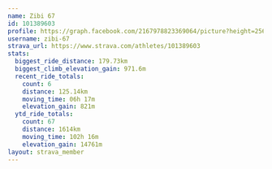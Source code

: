 ```yaml
---
name: Zibi 67
id: 101389603
profile: https://graph.facebook.com/2167978823369064/picture?height=256&width=256
username: zibi-67
strava_url: https://www.strava.com/athletes/101389603
stats:
  biggest_ride_distance: 179.73km
  biggest_climb_elevation_gain: 971.6m
  recent_ride_totals:
    count: 6
    distance: 125.14km
    moving_time: 06h 17m
    elevation_gain: 821m
  ytd_ride_totals:
    count: 67
    distance: 1614km
    moving_time: 102h 16m
    elevation_gain: 14761m
layout: strava_member
--- 
```

